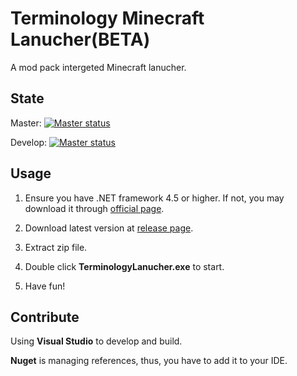 # Terminology Minecraft Lanucher(BETA)

A mod pack intergeted Minecraft lanucher.

## State

Master: [![Master status](https://ci.appveyor.com/api/projects/status/f7esldu0ruow1hgv?svg=true&branch=master)](https://ci.appveyor.com/project/DeckerCHAN/terminologylauncher/branch/master)

Develop: [![Master status](https://ci.appveyor.com/api/projects/status/f7esldu0ruow1hgv?svg=true&branch=develop)](https://ci.appveyor.com/project/DeckerCHAN/terminologylauncher/branch/develop)
## Usage

1. Ensure you have .NET framework 4.5 or higher. If not, you may download it through [official page](https://www.microsoft.com/en-us/download/details.aspx?id=30653).

2. Download latest version at [release page](https://github.com/DeckerCHAN/TerminologyLanucher/releases).

3. Extract zip file.

4. Double click **TerminologyLanucher.exe** to start.

5. Have fun!

## Contribute

Using **Visual Studio** to develop and build.

**Nuget** is managing references, thus, you have to add it to your IDE.
